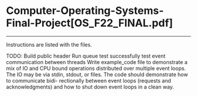 # Computer-Operating-Systems-Final-Project[OS_F22_FINAL.pdf]
-----------------------------------------------------------------------------
Instructions are listed with the files.

TODO:
  Build public header
  Run queue test successfully
  test event communication between threads
  Write example_code file to demonstrate a mix of IO and CPU bound
operations distributed over multiple event loops. The IO may be via stdin,
stdout, or files. The code should demonstrate how to communicate bidi-
rectionally between event loops (requests and acknowledgments) and how to
shut down event loops in a clean way.
